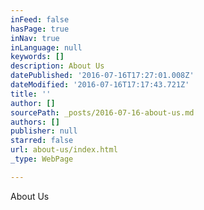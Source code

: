 ```yaml
---
inFeed: false
hasPage: true
inNav: true
inLanguage: null
keywords: []
description: About Us
datePublished: '2016-07-16T17:27:01.008Z'
dateModified: '2016-07-16T17:17:43.721Z'
title: ''
author: []
sourcePath: _posts/2016-07-16-about-us.md
authors: []
publisher: null
starred: false
url: about-us/index.html
_type: WebPage

---
```

About Us